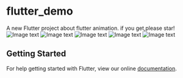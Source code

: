 # flutter_demo

A new Flutter project about flutter animation.
if you get,please star!
![Image text](https://github.com/liuchuancong/flutter_animations_demo/blob/master/gif/1.gif)
![Image text](https://github.com/liuchuancong/flutter_animations_demo/blob/master/gif/2.gif)
![Image text](https://github.com/liuchuancong/flutter_animations_demo/blob/master/gif/3.gif)
![Image text](https://github.com/liuchuancong/flutter_animations_demo/blob/master/gif/4.gif)
![Image text](https://github.com/liuchuancong/flutter_animations_demo/blob/master/gif/5.gif)
## Getting Started

For help getting started with Flutter, view our online
[documentation](https://flutter.io/).



